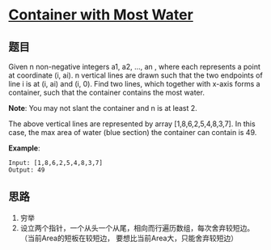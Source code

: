 # [Container with Most Water](https://leetcode-cn.com/problems/container-with-most-water/)

## 题目

Given n non-negative integers a1, a2, ..., an , where each represents a point at coordinate (i, ai). n vertical lines are drawn such that the two endpoints of line i is at (i, ai) and (i, 0). Find two lines, which together with x-axis forms a container, such that the container contains the most water.

**Note**: You may not slant the container and n is at least 2.

The above vertical lines are represented by array [1,8,6,2,5,4,8,3,7]. In this case, the max area of water (blue section) the container can contain is 49.

**Example**:
```
Input: [1,8,6,2,5,4,8,3,7]
Output: 49
```

## 思路
1. 穷举
2. 设立两个指针，一个从头一个从尾，相向而行遍历数组，每次舍弃较短边。（当前Area的短板在较短边， 要想比当前Area大，只能舍弃较短边）